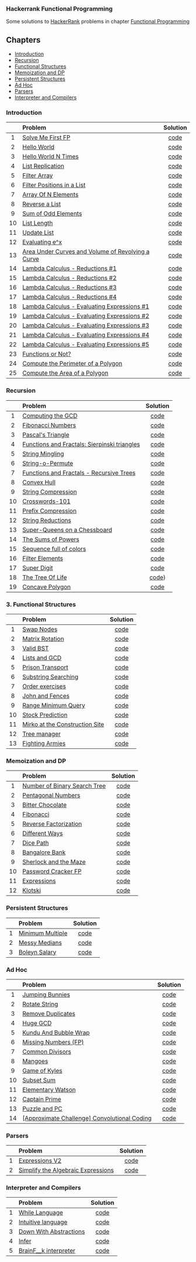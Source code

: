 ### Hackerrank Functional Programming

Some solutions to [HackerRank](https://www.hackerrank.com) problems in chapter [Functional Programming](https://www.hackerrank.com/domains/fp)

## Chapters

- [Introduction](#Introduction)
- [Recursion](#Recursion)
- [Functional Structures](#Functional-Structures)
- [Memoization and DP](#Memoization-and-DP)
- [Persistent Structures](#Persistent-Structures)
- [Ad Hoc](#Ad-Hoc)
- [Parsers](#Parsers)
- [Interpreter and Compilers](#Interpreter-and-Compilers)

### Introduction

|    | Problem                                                                                                                                             |                   Solution                   |
|:--:|:----------------------------------------------------------------------------------------------------------------------------------------------------|:--------------------------------------------:|
| 1  | [Solve Me First FP](https://www.hackerrank.com/challenges/fp-solve-me-first/problem)                                                                |     [code](a1intro/P1SolveMeFirst.scala)     |
| 2  | [Hello World](https://www.hackerrank.com/challenges/fp-hello-world/problem)                                                                         |      [code](a1intro/P2HelloWorld.scala)      |
| 3  | [Hello World N Times](https://www.hackerrank.com/challenges/fp-hello-world-n-times/problem)                                                         |   [code](a1intro/P3HelloWorldNTimes.scala)   |
| 4  | [List Replication](https://www.hackerrank.com/challenges/fp-list-replication/problem)                                                               |   [code](a1intro/P4ListReplication.scala)    |
| 5  | [Filter Array](https://www.hackerrank.com/challenges/fp-filter-array/problem)                                                                       | [code](a1intro/P5FilterArrayLessThanN.scala) |
| 6  | [Filter Positions in a List](https://www.hackerrank.com/challenges/fp-filter-positions-in-a-list/problem)                                           |     [code](a1intro/P6FilterOutOdd.scala)     |
| 7  | [Array Of N Elements](https://www.hackerrank.com/challenges/fp-array-of-n-elements/problem)                                                         |      [code](a1intro/P7GenListOfN.scala)      |
| 8  | [Reverse a List](https://www.hackerrank.com/challenges/fp-reverse-a-list/problem)                                                                   |     [code](a1intro/P8ReverseList.scala)      |
| 9  | [Sum of Odd Elements](https://www.hackerrank.com/challenges/fp-sum-of-odd-elements/problem)                                                         |       [code](a1intro/P9SumOfOdd.scala)       |
| 10 | [List Length](https://www.hackerrank.com/challenges/fp-list-length/problem)                                                                         |       [code](a1intro/P10Length.scala)        |
| 11 | [Update List](https://www.hackerrank.com/challenges/fp-update-list/problem)                                                                         |     [code](a1intro/P11UpdateList.scala)      |
| 12 | [Evaluating e^x](https://www.hackerrank.com/challenges/eval-ex/problem)                                                                             |       [code](a1intro/P12EvalEx.scala)        |
| 13 | [Area Under Curves and Volume of Revolving a Curve](https://www.hackerrank.com/challenges/area-under-curves-and-volume-of-revolving-a-curv/problem) |   [code](a1intro/P13AreaUnderCurves.scala)   |
| 14 | [Lambda Calculus - Reductions #1](https://www.hackerrank.com/challenges/lambda-calculus-reductions-1/problem)                                       |     [code](a1intro/P14Reduction1.scala)      |
| 15 | [Lambda Calculus - Reductions #2](https://www.hackerrank.com/challenges/lambda-calculus-reductions-2/problem)                                       |     [code](a1intro/P15Reduction2.scala)      |
| 16 | [Lambda Calculus - Reductions #3](https://www.hackerrank.com/challenges/lambda-calculus-reductions-3/problem)                                       |     [code](a1intro/P16Reduction3.scala)      |
| 17 | [Lambda Calculus - Reductions #4](https://www.hackerrank.com/challenges/lambda-calculus-reductions-4/problem)                                       |     [code](a1intro/P17Reduction4.scala)      |
| 18 | [Lambda Calculus - Evaluating Expressions #1](https://www.hackerrank.com/challenges/lambda-calculus-getting-started/problem)                        |       [code](a1intro/P18EvalEx1.scala)       |
| 19 | [Lambda Calculus - Evaluating Expressions #2](https://www.hackerrank.com/challenges/lambda-calculus-understanding-the-syntax/problem)               |       [code](a1intro/P19EvalEx2.scala)       |
| 20 | [Lambda Calculus - Evaluating Expressions #3](https://www.hackerrank.com/challenges/lambda-calculus-evaluate-the-expression/problem)                |       [code](a1intro/P20EvalEx3.scala)       |
| 21 | [Lambda Calculus - Evaluating Expressions #4](https://www.hackerrank.com/challenges/lambda-calculus-evaluate-the-expression-1/problem)              |       [code](a1intro/P21EvalEx4.scala)       |
| 22 | [Lambda Calculus - Evaluating Expressions #5](https://www.hackerrank.com/challenges/lambda-calculus-evaluate-the-expression-2/problem)              |       [code](a1intro/P22EvalEx5.scala)       |
| 23 | [Functions or Not?](https://www.hackerrank.com/challenges/functions-or-not/problem)                                                                 |   [code](a1intro/P23FunctionsOrNot.scala)    |
| 24 | [Compute the Perimeter of a Polygon](https://www.hackerrank.com/challenges/lambda-march-compute-the-perimeter-of-a-polygon/problem)                 |  [code](a1intro/P24PolygonPerimeter.scala)   |
| 25 | [Compute the Area of a Polygon](https://www.hackerrank.com/challenges/lambda-march-compute-the-area-of-a-polygon/problem)                           |     [code](a1intro/P25PolygonArea.scala)     |

### Recursion

|    | Problem                                                                                                                                   |                   Solution                    |
|:--:|:------------------------------------------------------------------------------------------------------------------------------------------|:---------------------------------------------:|
| 1  | [Computing the GCD](https://www.hackerrank.com/challenges/functional-programming-warmups-in-recursion---gcd/problem)                      |        [code](a2recursion/P1GCD.scala)        |
| 2  | [Fibonacci Numbers](https://www.hackerrank.com/challenges/functional-programming-warmups-in-recursion---fibonacci-numbers/problem)        |     [code](a2recursion/P2Fibonacci.scala)     |
| 3  | [Pascal's Triangle](https://www.hackerrank.com/challenges/pascals-triangle/problem)                                                       |  [code](a2recursion/P3PascalTriangle.scala)   |
| 4  | [Functions and Fractals: Sierpinski triangles](https://www.hackerrank.com/challenges/functions-and-fractals-sierpinski-triangles/problem) |    [code](a2recursion/P4Sierpinski.scala)     |
| 5  | [String Mingling](https://www.hackerrank.com/challenges/string-mingling/problem)                                                          |  [code](a2recursion/P5StringMingling.scala)   |
| 6  | [String-o-Permute](https://www.hackerrank.com/challenges/string-o-permute/problem)                                                        |  [code](a2recursion/P6StringOPermute.scala)   |
| 7  | [Functions and Fractals - Recursive Trees](https://www.hackerrank.com/challenges/fractal-trees/problem)                                   |   [code](a2recursion/P7FractalTrees.scala)    |
| 8  | [Convex Hull](https://www.hackerrank.com/challenges/convex-hull-fp/problem)                                                               |    [code](a2recursion/P8ConvexHull.scala)     |
| 9  | [String Compression](https://www.hackerrank.com/challenges/string-compression/problem)                                                    |    [code](a2recursion/P9Compression.scala)    |
| 10 | [Crosswords-101](https://www.hackerrank.com/challenges/crosswords-101/problem)                                                            |    [code](a2recursion/P10Crosswords.scala)    |
| 11 | [Prefix Compression](https://www.hackerrank.com/challenges/prefix-compression/problem)                                                    |      [code](a2recursion/P11Prefix.scala)      |
| 12 | [String Reductions](https://www.hackerrank.com/challenges/string-reductions/problem)                                                      | [code](a2recursion/P12StringReduction.scala)  |
| 13 | [Super-Queens on a Chessboard](https://www.hackerrank.com/challenges/super-queens-on-a-chessboard/problem)                                |   [code](a2recursion/P13SuperQueens.scala)    |
| 14 | [The Sums of Powers](https://www.hackerrank.com/challenges/functional-programming-the-sums-of-powers/problem)                             |   [code](a2recursion/P14SumOfPowers.scala)    |
| 15 | [Sequence full of colors](https://www.hackerrank.com/challenges/sequence-full-of-colors/problem)                                          | [code](a2recursion/P15SequenceOfColors.scala) |
| 16 | [Filter Elements](https://www.hackerrank.com/challenges/filter-elements/problem)                                                          |  [code](a2recursion/P16FilterElements.scala)  |
| 17 | [Super Digit](https://www.hackerrank.com/challenges/super-digit/problem)                                                                  |    [code](a2recursion/P17SuperDigit.scala)    |
| 18 | [The Tree Of Life](https://www.hackerrank.com/challenges/the-tree-of-life/problem)                                                        |   [code](a2recursion/P18TreeOfLife.scala))    |
| 19 | [Concave Polygon](https://www.hackerrank.com/challenges/lambda-march-concave-polygon/problem)                                             | [code](a2recursion/P19IsConcavePolygon.scala) |

### 3. Functional Structures

|    | Problem                                                                                                    |                Solution                |
|:--:|:-----------------------------------------------------------------------------------------------------------|:--------------------------------------:|
| 1  | [Swap Nodes](https://www.hackerrank.com/challenges/swap-nodes/problem)                                     | [code](a3structures/P1SwapNodes.scala) |
| 2  | [Matrix Rotation](https://www.hackerrank.com/challenges/matrix-rotation/problem)                           |     [code](a3structures/P2.scala)      |
| 3  | [Valid BST](https://www.hackerrank.com/challenges/valid-bst/problem)                                       |     [code](a3structures/P3IsPreorderBST.scala)      |
| 4  | [Lists and GCD](https://www.hackerrank.com/challenges/lists-and-gcd/problem)                               |     [code](a3structures/P4ListsAndGCD.scala)      |
| 5  | [Prison Transport](https://www.hackerrank.com/challenges/prison-transport/problem)                         |     [code](a3structures/P5.scala)      |
| 6  | [Substring Searching](https://www.hackerrank.com/challenges/kmp-fp/problem)                                |     [code](a3structures/P6.scala)      |
| 7  | [Order exercises](https://www.hackerrank.com/challenges/order-exercises/problem)                           |     [code](a3structures/P7.scala)      |
| 8  | [John and Fences](https://www.hackerrank.com/challenges/john-and-fences/problem)                           |     [code](a3structures/P8.scala)      |
| 9  | [Range Minimum Query](https://www.hackerrank.com/challenges/range-minimum-query/problem)                   |     [code](a3structures/P9.scala)      |
| 10 | [Stock Prediction](https://www.hackerrank.com/challenges/stocks-prediction/problem)                        |     [code](a3structures/P10.scala)     |
| 11 | [Mirko at the Construction Site](https://www.hackerrank.com/challenges/mirko-at-construction-site/problem) |     [code](a3structures/P11.scala)     |
| 12 | [Tree manager](https://www.hackerrank.com/challenges/tree-manager/problem)                                 |     [code](a3structures/P12.scala)     |
| 13 | [Fighting Armies](https://www.hackerrank.com/challenges/fighting-armies/problem)                           |     [code](a3structures/P13.scala)     |

### Memoization and DP

|    | Problem                                                                                                    |       Solution       |
|:--:|:-----------------------------------------------------------------------------------------------------------|:--------------------:|
| 1  | [Number of Binary Search Tree](https://www.hackerrank.com/challenges/number-of-binary-search-tree/problem) | [code](a4dp/P.scala) |
| 2  | [Pentagonal Numbers](https://www.hackerrank.com/challenges/pentagonal-numbers/problem)                     | [code](a4dp/P.scala) |
| 3  | [Bitter Chocolate](https://www.hackerrank.com/challenges/bitter-chocolate/problem)                         | [code](a4dp/P.scala) |
| 4  | [Fibonacci](https://www.hackerrank.com/challenges/fibonacci-fp/problem)                                    | [code](a4dp/P.scala) |
| 5  | [Reverse Factorization](https://www.hackerrank.com/challenges/reverse-factorization/problem)               | [code](a4dp/P.scala) |
| 6  | [Different Ways](https://www.hackerrank.com/challenges/different-ways-fp/problem)                          | [code](a4dp/P.scala) |
| 7  | [Dice Path](https://www.hackerrank.com/challenges/dice-path/problem)                                       | [code](a4dp/P.scala) |
| 8  | [Bangalore Bank](https://www.hackerrank.com/challenges/bangalore-bank/problem)                             | [code](a4dp/P.scala) |
| 9  | [Sherlock and the Maze](https://www.hackerrank.com/challenges/sherlock-and-the-maze/problem)               | [code](a4dp/P.scala) |
| 10 | [Password Cracker FP](https://www.hackerrank.com/challenges/password-cracker-fp/problem)                   | [code](a4dp/P.scala) |
| 11 | [Expressions](https://www.hackerrank.com/challenges/expressions/problem)                                   | [code](a4dp/P.scala) |
| 12 | [Klotski](https://www.hackerrank.com/challenges/klotski/problem)                                           | [code](a4dp/P.scala) |

### Persistent Structures

|   | Problem                                                                            |           Solution           |
|:-:|:-----------------------------------------------------------------------------------|:----------------------------:|
| 1 | [Minimum Multiple](https://www.hackerrank.com/challenges/minimum-multiple/problem) | [code](a5persistent/P.scala) |
| 2 | [Messy Medians](https://www.hackerrank.com/challenges/messy-medians/problem)       | [code](a5persistent/P.scala) |
| 3 | [Boleyn Salary](https://www.hackerrank.com/challenges/boleyn-salary/problem)       | [code](a5persistent/P.scala) |

### Ad Hoc

|    | Problem                                                                                                              |        Solution         |
|:--:|:---------------------------------------------------------------------------------------------------------------------|:-----------------------:|
| 1  | [Jumping Bunnies](https://www.hackerrank.com/challenges/jumping-bunnies/problem)                                     | [code](a6adhoc/P.scala) |
| 2  | [Rotate String](https://www.hackerrank.com/challenges/rotate-string/problem)                                         | [code](a6adhoc/P.scala) |
| 3  | [Remove Duplicates](https://www.hackerrank.com/challenges/remove-duplicates/problem)                                 | [code](a6adhoc/P.scala) |
| 4  | [Huge GCD](https://www.hackerrank.com/challenges/huge-gcd-fp/problem)                                                | [code](a6adhoc/P.scala) |
| 5  | [Kundu And Bubble Wrap](https://www.hackerrank.com/challenges/kundu-and-bubble-wrap/problem)                         | [code](a6adhoc/P.scala) |
| 6  | [Missing Numbers (FP)](https://www.hackerrank.com/challenges/missing-numbers-fp/problem)                             | [code](a6adhoc/P.scala) |
| 7  | [Common Divisors](https://www.hackerrank.com/challenges/common-divisors/problem)                                     | [code](a6adhoc/P.scala) |
| 8  | [Mangoes](https://www.hackerrank.com/challenges/mango/problem)                                                       | [code](a6adhoc/P.scala) |
| 9  | [Game of Kyles](https://www.hackerrank.com/challenges/game-of-kyles/problem)                                         | [code](a6adhoc/P.scala) |
| 10 | [Subset Sum](https://www.hackerrank.com/challenges/subset-sum/problem)                                               | [code](a6adhoc/P.scala) |
| 11 | [Elementary Watson](https://www.hackerrank.com/challenges/elementary-watson/problem)                                 | [code](a6adhoc/P.scala) |
| 12 | [Captain Prime](https://www.hackerrank.com/challenges/captain-prime/problem)                                         | [code](a6adhoc/P.scala) |
| 13 | [Puzzle and PC](https://www.hackerrank.com/challenges/puzzle-and-pc/problem)                                         | [code](a6adhoc/P.scala) |
| 14 | [\[Approximate Challenge\] Convolutional Coding](https://www.hackerrank.com/challenges/convolutional-coding/problem) | [code](a6adhoc/P.scala) |

### Parsers

|   | Problem                                                                                                                |         Solution          |
|:-:|:-----------------------------------------------------------------------------------------------------------------------|:-------------------------:|
| 1 | [Expressions V2](https://www.hackerrank.com/challenges/expressions-v2/problem)                                         | [code](a7parsers/P.scala) |
| 2 | [Simplify the Algebraic Expressions](https://www.hackerrank.com/challenges/simplify-the-algebraic-expressions/problem) | [code](a7parsers/P.scala) |

### Interpreter and Compilers

|   | Problem                                                                                        |            Solution            |
|:-:|:-----------------------------------------------------------------------------------------------|:------------------------------:|
| 1 | [While Language](https://www.hackerrank.com/challenges/while-language-fp/problem)              | [code](a8interpreters/P.scala) |
| 2 | [Intuitive language](https://www.hackerrank.com/challenges/intuitive-language/problem)         | [code](a8interpreters/P.scala) |
| 3 | [Down With Abstractions](https://www.hackerrank.com/challenges/down-with-abstractions/problem) | [code](a8interpreters/P.scala) |
| 4 | [Infer](https://www.hackerrank.com/challenges/infer/problem)                                   | [code](a8interpreters/P.scala) |
| 5 | [BrainF__k interpreter](https://www.hackerrank.com/challenges/brainf-k-interpreter-fp/problem) | [code](a8interpreters/P.scala) |
